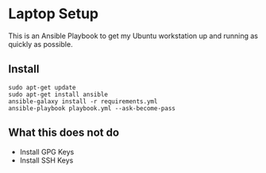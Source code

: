 # Laptop Setup
This is an Ansible Playbook to get my Ubuntu workstation up and running as quickly as possible. 

## Install
```
sudo apt-get update
sudo apt-get install ansible
ansible-galaxy install -r requirements.yml
ansible-playbook playbook.yml --ask-become-pass
```

## What this does not do
- Install GPG Keys
- Install SSH Keys
